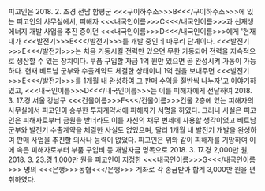 피고인은 2018. 2. 초경 전남 함평군 <<<구이하주소>>>B<<</구이하주소>>>에 있는 피고인의 사무실에서, 피해자 <<<내국인이름>>>C<<</내국인이름>>>과 신재생에너지 개발 사업을 추진 중이던 <<<내국인이름>>>D<<</내국인이름>>>에게 '현재 내가 <<<발전기>>>E<<</발전기>>>를 개발 중인데 마무리 단계이다. <<<발전기>>>E<<</발전기>>>는 처음 가동시킬 전력만 있으면 무한 가동되어 전력을 지속적으로 생산할 수 있는 장치이다. 부품 구입할 자금 1억 원만 있으면 곧 완성시켜 가동이 가능하다. 현재 베트남 군부와 수출계약도 체결한 상태이니 1억 원을 보내주면 <<<발전기>>>E<<</발전기>>>를 1개월 내 완성하여 그 판매 수익을 절반씩 나누자'고 이야기하였고, <<<내국인이름>>>D<<</내국인이름>>>는 이를 피해자에게 전달하여 2018. 3. 17.경 서울 강남구 <<<건물이름>>>F<<</건물이름>>>건물 2층에 있는 피해자의 사무실에서 피고인이 송부한 투자계약서에 피해자가 서명을 하였다. 그러나 사실은 피고인은 피해자로부터 금원을 받더라도 이를 자신의 채무 변제에 사용할 생각이었고 베트남 군부와 발전기 수출계약을 체결한 사실도 없었으며, 달리 1개월 내 발전기 개발을 완성하여 판매 사업을 추진할 의사나 능력이 없었다.
피고인은 위와 같이 피해자를 기망하여 이에 속은 피해자로부터 부품 구입비 등 개발자금 명목으로 2018. 3. 17.경 2,000만 원, 2018. 3. 23.경 1,000만 원을 피고인이 지정한 <<<내국인이름>>>G<<</내국인이름>>> 명의 <<<은행>>>농협<<</은행>>> 계좌로 각 송금받아 합계 3,000만 원을 편취하였다.